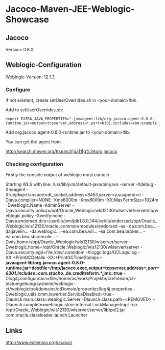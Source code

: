 Jacoco-Maven-JEE-Weblogic-Showcase
==================================

Jacoco
------
Version: 0.8.0


Weblogic-Configuration
----------------------

Weblogic-Version: 12.1.3

### Configure 

If not existent, create setUserOverrides.sh in \<your-domain\>/bin.

Add to setUserOverrides.sh:

~~~
export EXTRA_JAVA_PROPERTIES="-javaagent:lib/org.jacoco.agent-0.8.0-runtime.jar=output=tcpserver,address=*,port=6301,includes=com.example.jacoco.*"
~~~

Add org.jacoco.agent-0.8.0-runtime.jar to \<your-domain\>/lib.

You can get the agent from

http://search.maven.org/#search|ga|1|g%3Aorg.jacoco


### Checking configuration

Firstly the console output of weblogic must contain 

Starting WLS with line:
/usr/lib/jvm/default-java/bin/java -server -Xdebug -Xnoagent -Xrunjdwp:transport=dt_socket,address=8453,server=y,suspend=n -Djava.compiler=NONE  -Xms6000m -Xmx8000m -XX:MaxPermSize=1024m -Dweblogic.Name=AdminServer -Djava.security.policy=/opt/Oracle_Weblogic/wls12130/wlserver/server/lib/weblogic.policy  -Xverify:none -Djava.endorsed.dirs=/usr/lib/jvm/jdk1.8.0_144/jre/lib/endorsed:/opt/Oracle_Weblogic/wls12130/oracle_common/modules/endorsed  -ea -da:com.bea... -da:javelin... -da:weblogic... -ea:com.bea.wli... -ea:com.bea.broker... -ea:com.bea.sbconsole... -Dwls.home=/opt/Oracle_Weblogic/wls12130/wlserver/server -Dweblogic.home=/opt/Oracle_Weblogic/wls12130/wlserver/server  -Djava.security.egd=file:/dev/./urandom -Xloggc:logs/GCLogs.log -XX:+PrintGCDetails -XX:+PrintGCTimeStamps __-javaagent:lib/org.jacoco.agent-0.8.0-runtime.jar=destfile=/tmp/jacoco.exec,output=tcpserver,address=*,port=6301,includes=com.stucho.*,de.creditreform.*,jmx=true__ -Dlog4j.configuration=file:/home/os/work/Projekte/crefoteam/cti-testumgebung/systeme/weblogic-ct/weblogictool/domains/ctDomain/properties/log4j.properties   -Dweblogic.utils.cmm.lowertier.ServiceDisabled=true -Dlaunch.main.class=weblogic.Server -Dlaunch.class.path=\<REMOVED\> -Dlaunch.complete=weblogic.store.internal.LockManagerImpl -cp /opt/Oracle_Weblogic/wls12130/wlserver/server/lib/pcl2.jar  com.oracle.classloader.launch.Launcher 


Links
-----

http://www.eclemma.org/jacoco/


